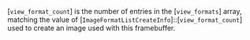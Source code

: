 [`view_format_count`] is the number of entries in the [`view_formats`]
array, matching the value of
[`ImageFormatListCreateInfo`]::[`view_format_count`] used to create
an image used with this framebuffer.